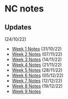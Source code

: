 # NC notes

## Updates

(24/10/22)
* [Week 1 Notes](https://hackmd.io/@Rs7-mZniS1WXLPIkTdk4Mg/SyUkJ0NVj)
(31/10/22)
* [Week 2 Notes](https://hackmd.io/@doPpmyH4Ta-4Yc8pq3u-ZA/HkaTvyiEo)
(07/11/22)
* [Week 3 Notes](https://hackmd.io/@doPpmyH4Ta-4Yc8pq3u-ZA/BknUwH-8i)
(14/11/22)
* [Week 4 Notes](https://hackmd.io/@doPpmyH4Ta-4Yc8pq3u-ZA/SyK53ltUo)
(21/11/22)
* [Week 5 Notes](https://hackmd.io/@doPpmyH4Ta-4Yc8pq3u-ZA/rJ5ikDfDj)
(28/11/22)
* [Week 6 Notes](https://hackmd.io/@doPpmyH4Ta-4Yc8pq3u-ZA/Hyu6ee6ws)
(05/12/22)
* [Week 7 Notes](https://hackmd.io/@doPpmyH4Ta-4Yc8pq3u-ZA/Hk25tFmus)
(12/12/22)
* [Week 8 Notes](https://hackmd.io/@doPpmyH4Ta-4Yc8pq3u-ZA/HyxgxaAOi)
(19/12/22)
* [Week 9 Notes](https://hackmd.io/@doPpmyH4Ta-4Yc8pq3u-ZA/S1PIcIdts)
